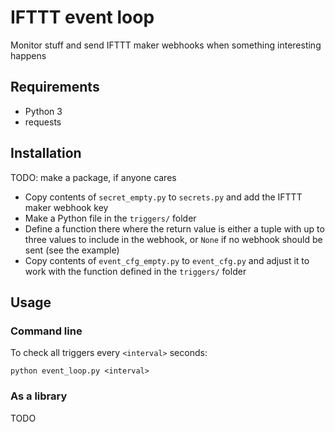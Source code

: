 # IFTTT event loop

Monitor stuff and send IFTTT maker webhooks when something interesting happens

## Requirements

* Python 3
* requests

## Installation

TODO: make a package, if anyone cares

* Copy contents of `secret_empty.py` to `secrets.py` and add the IFTTT maker webhook key
* Make a Python file in the `triggers/` folder
* Define a function there where the return value is either a tuple with up to three values to include in the webhook, or `None` if no webhook should be sent (see the example)
* Copy contents of `event_cfg_empty.py` to `event_cfg.py` and adjust it to work with the function defined in the `triggers/` folder

## Usage

### Command line

To check all triggers every `<interval>` seconds:

`python event_loop.py <interval>`

### As a library

TODO
